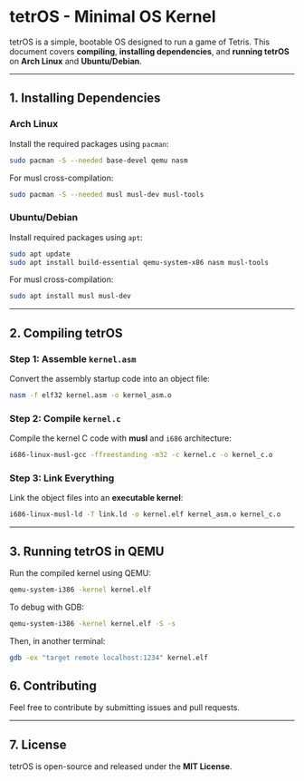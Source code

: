 # tetrOS - Minimal OS Kernel

tetrOS is a simple, bootable OS designed to run a game of Tetris. This document covers **compiling**, **installing dependencies**, and **running tetrOS** on **Arch Linux** and **Ubuntu/Debian**.

---

## **1. Installing Dependencies**

### **Arch Linux**
Install the required packages using `pacman`:
```bash
sudo pacman -S --needed base-devel qemu nasm
```
For musl cross-compilation:
```bash
sudo pacman -S --needed musl musl-dev musl-tools
```

### **Ubuntu/Debian**
Install required packages using `apt`:
```bash
sudo apt update
sudo apt install build-essential qemu-system-x86 nasm musl-tools
```
For musl cross-compilation:
```bash
sudo apt install musl musl-dev
```

---

## **2. Compiling tetrOS**

### **Step 1: Assemble `kernel.asm`**
Convert the assembly startup code into an object file:
```bash
nasm -f elf32 kernel.asm -o kernel_asm.o
```

### **Step 2: Compile `kernel.c`**
Compile the kernel C code with **musl** and `i686` architecture:
```bash
i686-linux-musl-gcc -ffreestanding -m32 -c kernel.c -o kernel_c.o
```

### **Step 3: Link Everything**
Link the object files into an **executable kernel**:
```bash
i686-linux-musl-ld -T link.ld -o kernel.elf kernel_asm.o kernel_c.o
```

---

## **3. Running tetrOS in QEMU**
Run the compiled kernel using QEMU:
```bash
qemu-system-i386 -kernel kernel.elf
```

To debug with GDB:
```bash
qemu-system-i386 -kernel kernel.elf -S -s
```
Then, in another terminal:
```bash
gdb -ex "target remote localhost:1234" kernel.elf
```

## **6. Contributing**
Feel free to contribute by submitting issues and pull requests.

---

## **7. License**
tetrOS is open-source and released under the **MIT License**.
